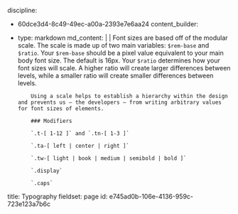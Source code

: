 discipline:
  - 60dce3d4-8c49-49ec-a00a-2393e7e6aa24
content_builder:
  - 
    type: markdown
    md_content: |
      |
            Font sizes are based off of the modular scale. The scale is made up of two main variables: `$rem-base` and `$ratio`. Your `$rem-base` should be a pixel value equivalent to your main body font size. The default is 16px. Your `$ratio` determines how your font sizes will scale. A higher ratio will create larger differences between levels, while a smaller ratio will create smaller differences between levels.
            
            Using a scale helps to establish a hierarchy within the design and prevents us – the developers – from writing arbitrary values for font sizes of elements.		
            
            ### Modifiers
            
            `.t-[ 1-12 ]` and `.tn-[ 1-3 ]`
            
            `.ta-[ left | center | right ]`
            
            `.tw-[ light | book | medium | semibold | bold ]`
            
            `.display`
            
            `.caps`
title: Typography
fieldset: page
id: e745ad0b-106e-4136-959c-723e123a7b6c
